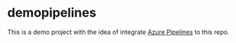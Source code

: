 # demopipelines

This is a demo project with the idea of integrate [Azure Pipelines](https://azure.microsoft.com/es-es/products/devops/pipelines) to this repo.
